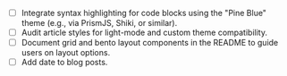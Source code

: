 - [ ] Integrate syntax highlighting for code blocks using the "Pine Blue" theme (e.g., via PrismJS, Shiki, or similar).
- [ ] Audit article styles for light-mode and custom theme compatibility.
- [ ] Document grid and bento layout components in the README to guide users on 
layout options.
- [ ] Add date to blog posts.